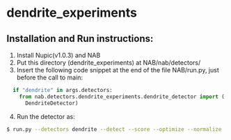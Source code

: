 # dendrite_experiments

## Installation and Run instructions:
1) Install Nupic(v1.0.3) and NAB
2) Put this directory (dendrite_experiments) at NAB/nab/detectors/
3) Insert the following code snippet at the end of the file NAB/run.py, just before the call to main:
```python
  if "dendrite" in args.detectors:
    from nab.detectors.dendrite_experiments.dendrite_detector import (
      DendriteDetector)
```
4) Run the detector as:
```bash
$ run.py --detectors dendrite --detect --score --optimize --normalize
```
